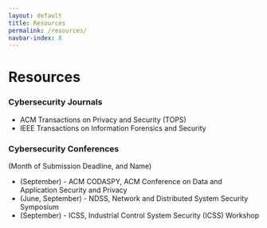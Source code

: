 ```yaml
---
layout: default
title: Resources
permalink: /resources/
navbar-index: 8
---
```

<h1>Resources</h1>
<h3>Cybersecurity Journals </h3>
<ul><li>ACM Transactions on Privacy and Security (TOPS)</li> 
<li>IEEE Transactions on Information Forensics and Security
</li>
</ul>

<h3> Cybersecurity Conferences </h3>
<p>(Month of Submission Deadline, and Name)</p>

- (September) - ACM CODASPY, ACM Conference on Data and Application Security and Privacy 
- (June, September) - NDSS, Network and Distributed System Security Symposium
- (September) - ICSS, Industrial Control System Security (ICSS) Workshop
